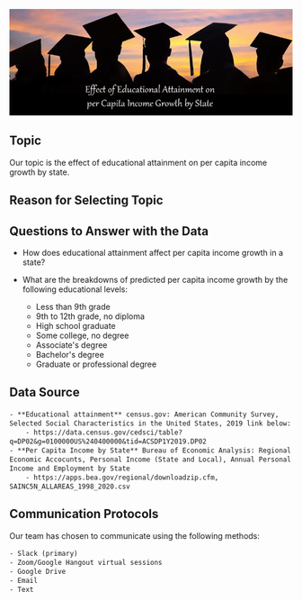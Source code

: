 ![Per Capita Income Growth](Resources/Educ_Attnmt.jpg)

## Topic
Our topic is the effect of educational attainment on per capita income growth by state.

## Reason for Selecting Topic

## Questions to Answer with the Data

- How does educational attainment affect per capita income growth in a state?
- What are the breakdowns of predicted per capita income growth by the following educational levels:

	- Less than 9th grade
	- 9th to 12th grade, no diploma
	- High school graduate
	- Some college, no degree
	- Associate's degree
	- Bachelor's degree
	- Graduate or professional degree

## Data Source

	- **Educational attainment** census.gov: American Community Survey, Selected Social Characteristics in the United States, 2019 link below: 
		- https://data.census.gov/cedsci/table?q=DP02&g=0100000US%240400000&tid=ACSDP1Y2019.DP02
	- **Per Capita Income by State** Bureau of Economic Analysis: Regional Economic Accocunts, Personal Income (State and Local), Annual Personal Income and Employment by State
		- https://apps.bea.gov/regional/downloadzip.cfm, SAINC5N_ALLAREAS_1998_2020.csv

## Communication Protocols

Our team has chosen to communicate using the following methods:

	- Slack (primary)
	- Zoom/Google Hangout virtual sessions
	- Google Drive
	- Email
	- Text